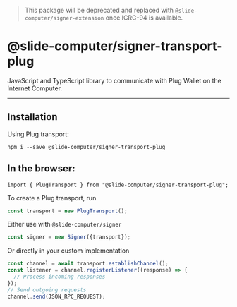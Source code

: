 > This package will be deprecated and replaced with `@slide-computer/signer-extension` once ICRC-94 is available.


# @slide-computer/signer-transport-plug

JavaScript and TypeScript library to communicate with Plug Wallet on the Internet Computer.

---

## Installation

Using Plug transport:

```
npm i --save @slide-computer/signer-transport-plug
```

## In the browser:

```
import { PlugTransport } from "@slide-computer/signer-transport-plug";
```

To create a Plug transport, run

```js
const transport = new PlugTransport();
```

Either use with `@slide-computer/signer`

```js
const signer = new Signer({transport});
```

Or directly in your custom implementation

```js
const channel = await transport.establishChannel();
const listener = channel.registerListener((response) => {
  // Process incoming responses
});
// Send outgoing requests
channel.send(JSON_RPC_REQUEST);
```